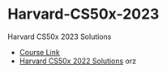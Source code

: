 # Harvard-CS50x-2023
Harvard CS50x 2023 Solutions
- [Course Link](https://cs50.harvard.edu/x/)
- [Harvard CS50x 2022 Solutions](https://github.com/csfive/CS50x)    orz
